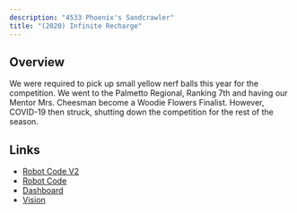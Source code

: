 ```yaml
---
description: "4533 Phoenix's Sandcrawler"
title: "(2020) Infinite Recharge"
---
```


## Overview

We were required to pick up small yellow nerf balls this year for the
competition. We went to the Palmetto Regional, Ranking 7th and having our Mentor
Mrs. Cheesman become a Woodie Flowers Finalist. However, COVID-19 then struck,
shutting down the competition for the rest of the season.

## Links

- [Robot Code V2](//github.com/4533-phoenix/infinite-recharge-robot-2.0)
- [Robot Code](//github.com/4533-phoenix/infinite-recharge-robot)
- [Dashboard](//github.com/4533-phoenix/infinite-recharge-dashboard)
- [Vision](//github.com/4533-phoenix/infinite-recharge-vision)
